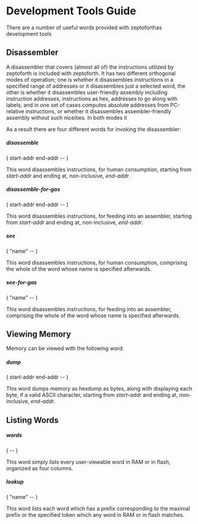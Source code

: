 # Development Tools Guide

There are a number of useful words provided with zeptoforthas development tools

## Disassembler

A disassembler that covers (almost all of) the instructions utilized by zeptoforth is included with zeptoforth. It has two different orthogonal modes of operation; one is whether it disassembles instructions in a specified range of addresses or it disassembles just a selected word, the other is whether it disassembles user-friendly assembly including instruction addresses, instructions as hex, addresses to go along with labels, and in one set of cases computes absolute addresses from PC-relative instructions, or whether it disassembles assembler-friendly assembly without such niceities. In both modes it

As a result there are four different words for invoking the disassembler:

##### disassemble
( start-addr end-addr -- )

This word disassembles instructions, for human consumption, starting from *start-addr* and ending at, non-inclusive, *end-addr*.

##### disassemble-for-gas
( start-addr end-addr -- )

This word disassembles instructions, for feeding into an assembler, starting from *start-addr* and ending at, non-inclusive, *end-addr*.

##### see
( "name" -- )

This word disassembles instructions, for human consumption, comprising the whole of the word whose name is specified afterwards.

##### see-for-gas
( "name" -- )

This word disassembles instructions, for feeding into an assembler, comprising the whole of the word whose name is specified afterwards.

## Viewing Memory

Memory can be viewed with the following word:

##### dump
( start-addr end-addr -- )

This word dumps memory as hexdump as bytes, along with displaying each byte, if a valid ASCII character, starting from *start-addr* and ending at, non-inclusive, *end-addr*.

## Listing Words

##### words
( -- )

This word simply lists every user-viewable word in RAM or in flash, organized as four columns.

##### lookup
( "name" -- )

This word lists each word which has a prefix corresponding to the maximal prefix or the specified token which any word in RAM or in flash matches.